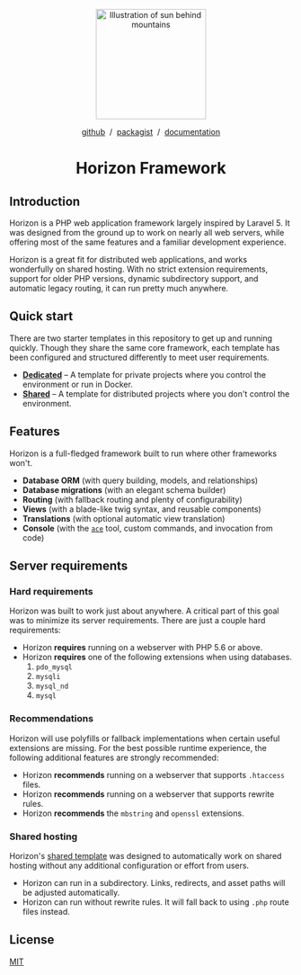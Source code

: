 <p align="center">
    <img alt="Illustration of sun behind mountains" src="https://i.bailey.sh/JjnmDLX.png" width="196" />
</p>

<p align="center">
  <a href="https://github.com/baileyherbert/horizon" target="_blank" rel="noopener noreferrer">github</a> &nbsp;/&nbsp;
  <a href="https://packagist.org/packages/baileyherbert/horizon" target="_blank" rel="noopener noreferrer">packagist</a> &nbsp;/&nbsp;
  <a href="https://docs.bailey.sh/horizon/latest/" target="_blank" rel="noopener noreferrer">documentation</a>
</p>

<h1 align="center">Horizon Framework</h1>

## Introduction

Horizon is a PHP web application framework largely inspired by Laravel 5. It was designed from the ground up to work on
nearly all web servers, while offering most of the same features and a familiar development experience.

Horizon is a great fit for distributed web applications, and works wonderfully on shared hosting. With no strict extension
requirements, support for older PHP versions, dynamic subdirectory support, and automatic legacy routing, it can run pretty much
anywhere.

## Quick start

There are two starter templates in this repository to get up and running quickly. Though they share the same core framework, each template has been configured and structured differently to meet user requirements.

- **[Dedicated](https://github.com/baileyherbert/horizon/tree/master/starters/dedicated)** – A template for private projects where you control the environment or run in Docker.
- **[Shared](https://github.com/baileyherbert/horizon/tree/master/starters/shared)** – A template for distributed projects where you don't control the environment.

## Features

Horizon is a full-fledged framework built to run where other frameworks won't.

- **Database ORM** (with query building, models, and relationships)
- **Database migrations** (with an elegant schema builder)
- **Routing** (with fallback routing and plenty of configurability)
- **Views** (with a blade-like twig syntax, and reusable components)
- **Translations** (with optional automatic view translation)
- **Console** (with the [`ace`](https://packagist.org/packages/baileyherbert/ace) tool, custom commands, and invocation from code)

## Server requirements

### Hard requirements

Horizon was built to work just about anywhere. A critical part of this goal was to minimize its server requirements. There are just a couple hard requirements:

- Horizon **requires** running on a webserver with PHP 5.6 or above.
- Horizon **requires** one of the following extensions when using databases.
    1. `pdo_mysql`
    2. `mysqli`
    3. `mysql_nd`
    4. `mysql`

### Recommendations

Horizon will use polyfills or fallback implementations when certain useful extensions are missing. For the best possible runtime experience, the following additional features are strongly recommended:

- Horizon **recommends** running on a webserver that supports `.htaccess` files.
- Horizon **recommends** running on a webserver that supports rewrite rules.
- Horizon **recommends** the `mbstring` and `openssl` extensions.

### Shared hosting

Horizon's [shared template](https://github.com/baileyherbert/horizon/tree/master/starters/shared) was designed to automatically work on shared hosting without any additional configuration or effort from users.

- Horizon can run in a subdirectory. Links, redirects, and asset paths will be adjusted automatically.
- Horizon can run without rewrite rules. It will fall back to using `.php` route files instead.

## License

[MIT](https://github.com/baileyherbert/horizon/blob/master/LICENSE.md)
